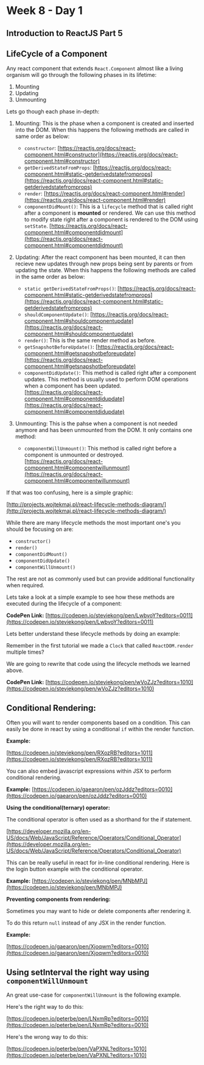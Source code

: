 # Week 8 - Day 1

## Introduction to ReactJS Part 5

## LifeCycle of a Component

Any react component that extends `React.Component` almost like a living organism will go through the following phases in its lifetime:

1. Mounting
2. Updating
3. Unmounting


Lets go though each phase in-depth:

1. Mounting: This is the phase when a component is created and inserted into the DOM.
When this happens the following methods are called in same order as below:

    - `constructor`: [https://reactjs.org/docs/react-component.html#constructor](https://reactjs.org/docs/react-component.html#constructor)
    - `getDerivedStateFromProps`: [https://reactjs.org/docs/react-component.html#static-getderivedstatefromprops](https://reactjs.org/docs/react-component.html#static-getderivedstatefromprops)
    - `render`:  [https://reactjs.org/docs/react-component.html#render](https://reactjs.org/docs/react-component.html#render)
    - `componentDidMount()`: This is a `lifecycle` method that is called right after a component is **mounted** or rendered. We can use this method to modify state right after a component is rendered to the DOM using `setState`. [https://reactjs.org/docs/react-component.html#componentdidmount](https://reactjs.org/docs/react-component.html#componentdidmount)
2. Updating: After the react component has been mounted, it can then recieve new updates through new props being sent by parents or from updating the state.
When this happens the following methods are called in the same order as below:

    - `static getDerivedStateFromProps()`: [https://reactjs.org/docs/react-component.html#static-getderivedstatefromprops](https://reactjs.org/docs/react-component.html#static-getderivedstatefromprops)
    - `shouldComponentUpdate()`: [https://reactjs.org/docs/react-component.html#shouldcomponentupdate](https://reactjs.org/docs/react-component.html#shouldcomponentupdate)
    - `render()`: This is the same render method as before.
    - `getSnapshotBeforeUpdate()`: [https://reactjs.org/docs/react-component.html#getsnapshotbeforeupdate](https://reactjs.org/docs/react-component.html#getsnapshotbeforeupdate)
    - `componentDidUpdate()`: This method is called right after a component updates. This method is usually used to perform DOM operations when a component has been updated. [https://reactjs.org/docs/react-component.html#componentdidupdate](https://reactjs.org/docs/react-component.html#componentdidupdate)
3. Unmounting: This is the pahse when a component is not needed anymore and has been unmounted from the DOM. It only contains one method:
    - `componentWillUnmount()`: This method is called right before a component is unmounted or destroyed. [https://reactjs.org/docs/react-component.html#componentwillunmount](https://reactjs.org/docs/react-component.html#componentwillunmount)

If that was too confusing, here is a simple graphic:

[http://projects.wojtekmaj.pl/react-lifecycle-methods-diagram/](http://projects.wojtekmaj.pl/react-lifecycle-methods-diagram/)

While there are many lifecycle methods the most important one's you should be focusing on are:

- `constructor()`
- `render()`
- `componentDidMount()`
- `componentDidUpdate()`
- `componentWillUnmount()`

The rest are not as commonly used but can provide additional functionality when required.


Lets take a look at a simple example to see how these methods are executed during the lifecycle of a component:

**CodePen Link:** [https://codepen.io/steviekong/pen/LwbvoY?editors=0011](https://codepen.io/steviekong/pen/LwbvoY?editors=0011)

Lets better understand these lifecycle methods by doing an example:

Remember in the first tutorial we made a `Clock` that called `ReactDOM.render` multiple times? 

We are going to rewrite that code using the lifecycle methods we learned above. 

**CodePen Link:** [https://codepen.io/steviekong/pen/wVoZJz?editors=1010](https://codepen.io/steviekong/pen/wVoZJz?editors=1010)

## Conditional Rendering:

Often you will want to render components based on a condition. This can easily be done in react by using a conditional `if` within the render function.

**Example:** 

[https://codepen.io/steviekong/pen/RXozRB?editors=1011](https://codepen.io/steviekong/pen/RXozRB?editors=1011)

You can also embed javascript expressions within JSX to perform conditional rendering.

**Example:**
[https://codepen.io/gaearon/pen/ozJddz?editors=0010](https://codepen.io/gaearon/pen/ozJddz?editors=0010)

**Using the conditional(ternary) operator:**

The conditional operator is often used as a shorthand for the if statement. 

[https://developer.mozilla.org/en-US/docs/Web/JavaScript/Reference/Operators/Conditional_Operator](https://developer.mozilla.org/en-US/docs/Web/JavaScript/Reference/Operators/Conditional_Operator)

This can be really useful in react for in-line conditional rendering.
Here is the login button example with the conditional operator.

**Example:**
[https://codepen.io/steviekong/pen/MNbMPJ](https://codepen.io/steviekong/pen/MNbMPJ)

**Preventing components from rendering:**

Sometimes you may want to hide or delete components after rendering it. 

To do this return `null` instead of any JSX in the render function. 

**Example:**

[https://codepen.io/gaearon/pen/Xjoqwm?editors=0010](https://codepen.io/gaearon/pen/Xjoqwm?editors=0010)

## Using setInterval the right way using `componentWillUnmount`

An great use-case for `componentWillUnmount` is the following example.

Here's the right way to do this:

[https://codepen.io/peterbe/pen/LNxmRp?editors=0010](https://codepen.io/peterbe/pen/LNxmRp?editors=0010)

Here's the wrong way to do this:

[https://codepen.io/peterbe/pen/VaPXNL?editors=1010](https://codepen.io/peterbe/pen/VaPXNL?editors=1010)